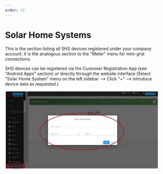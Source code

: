 ```yaml
---
order: 17
---
```


# Solar Home Systems

This is the section listing all SHS devices registered under your company account. It is the analogous section to the “Meter” menu for mini-grid connections.

SHS devices can be registered via the Customer Registration App (see "Android Apps" section) or directly through the website interface (Select "Solar Home System" menu on the left sidebar --> Click "+" --> introduce device data as requested.)

![New SHS](images/new-shs.png)
